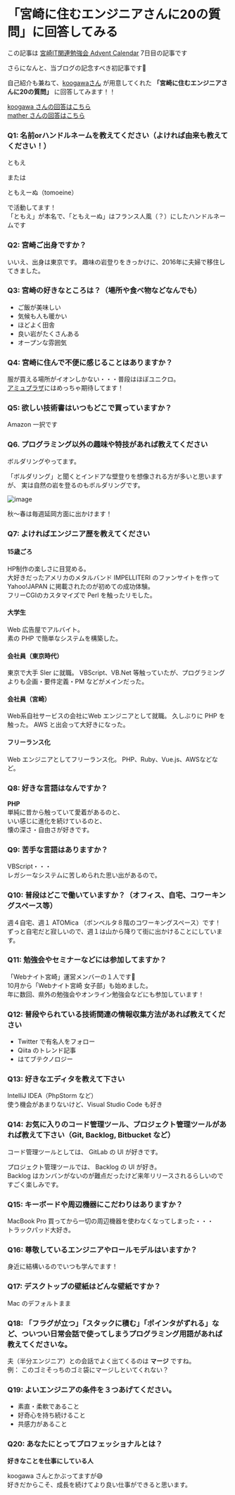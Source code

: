 # 「宮崎に住むエンジニアさんに20の質問」に回答してみる


この記事は [宮崎IT関連勉強会 Advent Calendar](https://qiita.com/advent-calendar/2019/miyazaki) 7日目の記事です

さらになんと、当ブログの記念すべき初記事です🎉

自己紹介も兼ねて、[koogawaさん](https://twitter.com/koogawa) が用意してくれた
**「宮崎に住むエンジニアさんに20の質問」**
に回答してみます！！

[koogawa さんの回答はこちら](https://blog.koogawa.com/entry/2019/12/03/000000)  
[mather さんの回答はこちら](http://mather.hatenablog.jp/entry/2019/12/04/100000)

### Q1: 名前orハンドルネームを教えてください（よければ由来も教えてください！）

ともえ

または

ともえーぬ（tomoeine）

で活動してます！  
「ともえ」が本名で、「ともえーぬ」はフランス人風（？）にしたハンドルネームです

### Q2: 宮崎ご出身ですか？

いいえ、出身は東京です。
趣味の岩登りをきっかけに、2016年に夫婦で移住してきました。

### Q3: 宮崎の好きなところは？（場所や食べ物などなんでも）

- ご飯が美味しい
- 気候も人も暖かい
- ほどよく田舎
- 良い岩がたくさんある
- オープンな雰囲気

### Q4: 宮崎に住んで不便に感じることはありますか？

服が買える場所がイオンしかない・・・普段はほぼユニクロ。  
[アミュプラザ](https://shutten-watch.com/kyushu/5595)にはめっちゃ期待してます！

### Q5: 欲しい技術書はいつもどこで買っていますか？

Amazon 一択です


### Q6. プログラミング以外の趣味や特技があれば教えてください

ボルダリングやってます。

「ボルダリング」と聞くとインドアな壁登りを想像される方が多いと思いますが、
実は自然の岩を登るのもボルダリングです。

![image](https://user-images.githubusercontent.com/31984716/70382298-ac07b400-199c-11ea-88b8-c9c98b4efe12.png)

秋〜春は毎週延岡方面に出かけます！

### Q7: よければエンジニア歴を教えてください

#### 15歳ごろ
HP制作の楽しさに目覚める。  
大好きだったアメリカのメタルバンド IMPELLITERI のファンサイトを作って Yahoo!JAPAN に掲載されたのが初めての成功体験。  
フリーCGIのカスタマイズで Perl を触ったリモした。

#### 大学生
Web 広告屋でアルバイト。  
素の PHP で簡単なシステムを構築した。

#### 会社員（東京時代）
東京で大手 SIer に就職。
VBScript、VB.Net 等触っていたが、プログラミングよりも企画・要件定義・PM などがメインだった。

#### 会社員（宮崎）
Web系自社サービスの会社にWeb エンジニアとして就職。
久しぶりに PHP を触った。
AWS と出会って大好きになった。

#### フリーランス化
Web エンジニアとしてフリーランス化。
PHP、Ruby、Vue.js、AWSなどなど。


### Q8: 好きな言語はなんですか？

**PHP**  
単純に昔から触っていて愛着があるのと、    
いい感じに進化を続けているのと、  
懐の深さ・自由さが好きです。

### Q9: 苦手な言語はありますか？

VBScript・・・  
レガシーなシステムに苦しめられた思い出があるので。

### Q10: 普段はどこで働いていますか？（オフィス、自宅、コワーキングスペース等）

週４自宅、週１ ATOMica （ボンベルタ８階のコワーキングスペース）です！  
ずっと自宅だと寂しいので、週１は山から降りて街に出かけることにしています。

### Q11: 勉強会やセミナーなどには参加してますか？

「Webナイト宮崎」運営メンバーの１人です🙋‍  
10月から「Webナイト宮崎 女子部」も始めました。  
年に数回、県外の勉強会やオンライン勉強会などにも参加しています！

### Q12: 普段やられている技術関連の情報収集方法があれば教えてください

- Twitter で有名人をフォロー
- Qiita のトレンド記事
- はてブテクノロジー

### Q13: 好きなエディタを教えて下さい

IntelliJ IDEA（PhpStorm など）  
使う機会があまりないけど、Visual Studio Code も好き

### Q14: お気に入りのコード管理ツール、プロジェクト管理ツールがあれば教えて下さい（Git, Backlog, Bitbucket など）

コード管理ツールとしては、 GitLab の UI が好きです。

プロジェクト管理ツールでは、 Backlog の UI が好き。  
Backlog はカンバンがないのが難点だったけど来年リリースされるらしいのですごく楽しみです。

### Q15: キーボードや周辺機器にこだわりはありますか？

MacBook Pro 買ってから一切の周辺機器を使わなくなってしまった・・・  
トラックパッド大好き。

### Q16: 尊敬しているエンジニアやロールモデルはいますか？

身近に結構いるのでいつも学んでます！

### Q17: デスクトップの壁紙はどんな壁紙ですか？

Mac のデフォルトまま

### Q18: 「フラグが立つ」「スタックに積む」「ポインタがずれる」など、ついつい日常会話で使ってしまうプログラミング用語があれば教えてくださいな。

夫（半分エンジニア）との会話でよく出てくるのは **マージ** ですね。  
例： このゴミそっちのゴミ袋にマージしといてくれない？

### Q19: よいエンジニアの条件を３つあげてください。

- 素直・柔軟であること
- 好奇心を持ち続けること
- 共感力があること


### Q20: あなたにとってプロフェッショナルとは？

**好きなことを仕事にしている人**

koogawa さんとかぶってますが😅  
好きだからこそ、成長を続けてより良い仕事ができると思います。